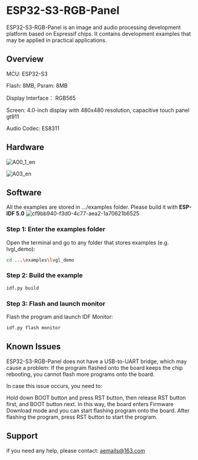 # ESP32-S3-RGB-Panel

ESP32-S3-RGB-Panel is an image and audio processing development platform based on Espressif chips. It contains development examples that may be applied in practical applications.

## Overview

MCU: ESP32-S3

Flash: 8MB, Psram: 8MB

Display Interface： RGB565

Screen: 4.0-inch display with 480x480 resolution, capacitive touch panel gt911

Audio Codec: ES8311

## Hardware

![A00_1_en](https://user-images.githubusercontent.com/10337553/167306077-89350092-68f7-49cc-92f7-0d604405ac6f.png)

![A03_en](https://user-images.githubusercontent.com/10337553/167306096-f9c11c90-ed91-4f0f-b2c4-19f42dc6e1b9.png)

## Software

All the examples are stored in .../examples folder. Please build it with **ESP-IDF 5.0**
![cf9bb940-f3d0-4c77-aea2-1a70621b6525](https://github.com/W00ng/ESP32-S3-RGB-Panel/assets/10337553/e7529af7-b5f8-465e-9cbd-4f91f170ed51)

### Step 1: Enter the examples folder
Open the terminal and go to any folder that stores examples (e.g. lvgl_demo):

```bash
cd ...\examples\lvgl_demo
```

### Step 2: Build the example

```bash
idf.py build
```

### Step 3: Flash and launch monitor
Flash the program and launch IDF Monitor:

```bash
idf.py flash monitor
```

## Known Issues

ESP32-S3-RGB-Panel does not have a USB-to-UART bridge, which may cause a problem: If the program flashed onto the board keeps the chip rebooting, you cannot flash more programs onto the board.

In case this issue occurs, you need to:

Hold down BOOT button and press RST button, then release RST button first, and BOOT button next. In this way, the board enters Firmware Download mode and you can start flashing program onto the board.
After flashing the program, press RST button to start the program.

## Support

if you need any help, please contact: aemails@163.com
